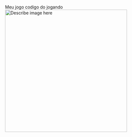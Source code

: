 Meu jogo
codigo do jogando
<img loading="lazy" src="![Codigo](https://github.com/user-attachments/assets/c1f81e6b-e8aa-414f-964c-32a394e63eb0)
" alt="Describe image here" width="400" height="400" />
